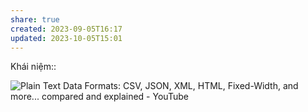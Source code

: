 ```yaml
---
share: true
created: 2023-09-05T16:17
updated: 2023-10-05T15:01
---
```

Khái niệm:: 

![Plain Text Data Formats: CSV, JSON, XML, HTML, Fixed-Width, and more... compared and explained - YouTube](https://youtu.be/6caucCsePqs?si=coTpJ7unQaKEql5L)